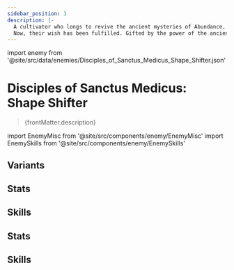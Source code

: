 ```yaml
---
sidebar_position: 3
description: |-
  A cultivator who longs to revive the ancient mysteries of Abundance, and to guide the Xianzhou natives back on the liberating path of immortality.
  Now, their wish has been fulfilled. Gifted by the power of the ancient miracle and using it as both weapon and armor, they managed to touch on the secret of immortality.
---
```


import enemy from '@site/src/data/enemies/Disciples_of_Sanctus_Medicus_Shape_Shifter.json'

# Disciples of Sanctus Medicus: Shape Shifter
<blockquote>{frontMatter.description}</blockquote>

import EnemyMisc from '@site/src/components/enemy/EnemyMisc'
import EnemySkills from '@site/src/components/enemy/EnemySkills'

## Variants

<Tabs queryString="variant">
<TabItem value='1' label='Disciples of Sanctus Medicus: Shape Shifter'>

<h2>Stats</h2>

<EnemyMisc enemy={enemy} variant={0} />

<h2>Skills</h2>

<EnemySkills enemy={enemy} variant={0} />
</TabItem>
<TabItem value='2' label='Disciples of Sanctus Medicus: Shape Shifter (Error)'>

<h2>Stats</h2>

<EnemyMisc enemy={enemy} variant={1} />

<h2>Skills</h2>

<EnemySkills enemy={enemy} variant={1} />
</TabItem>
</Tabs>
